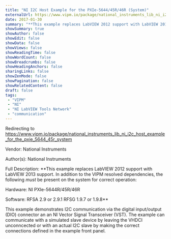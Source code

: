 ```yaml
---
title: "NI I2C Host Example for the PXIe-5644/45R/46R (System)"
externalUrl: https://www.vipm.io/package/national_instruments_lib_ni_i2c_host_example_for_the_pxie_5644_45r_system
date: 2017-01-30
summary: "**This example replaces LabVIEW 2012 support with LabVIEW 2013 support."
showSummary: true
showAuthor: false
showEdit: false
showData: false
showViews: false
showReadingTime: false
showWordCount: false
showBreadcrumbs: false
showHeadingAnchors: false
sharingLinks: false
showZenMode: false
showPagination: false
showRelatedContent: false
draft: false
tags:
 - "VIPM"
 - "NI"
 - "NI LabVIEW Tools Network"
 - "communication"
---
```


Redirecting to https://www.vipm.io/package/national_instruments_lib_ni_i2c_host_example_for_the_pxie_5644_45r_system

Vendor: National Instruments

Author(s): National Instruments
 
Full Description:
**This example replaces LabVIEW 2012 support with LabVIEW 2013 support.  In addition to the VIPM resolved dependencies, the following *must* be present on the system for correct operation:

Hardware:
NI PXIe-5644R/45R/46R

Software:
RFSA 2.9 or 2.9.1
RFSG 1.9.7 or 1.9.8**

This example demonstrates I2C communication via the digital input/output (DIO) connector an an NI Vector Signal Transceiver (VST).  The example can communicate with a simulated slave device by leaving the VHDCI unconncected or with an actual I2C slave by making the correct connections defined in the example front panel.